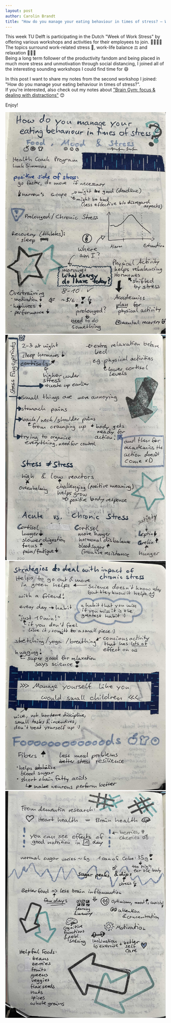 ```yaml
---
layout: post
author: Carolin Brandt
title: "How do you manage your eating behaviour in times of stress? — Workshop Notes"
---
```


This week TU Delft is participating in the Dutch "Week of Work Stress" by offering various workshops and activities for their employees to join. 🏫📝💃🏻  
The topics surround work-related stress 😬, work-life balance ⚖️ and relaxation 🧘🏾‍♀️  
Being a long term follower of the productivity fandom and being placed in much more stress and unmotivation through social distancing, I joined all of the interesting sounding workshops I could find time for 😄

In this post I want to share my notes from the second workshop I joined: "How do you manage your eating behaviour in times of stress?".   
If you're interested, also check out my notes about ["Brain Gym: focus & dealing with distractions"](/brain-gym-workshop) 😊

Enjoy!

![Workshop notes page 1](/assets/notes/foodStress1.jpeg)
![Workshop notes page 2](/assets/notes/foodStress2.jpeg)
![Workshop notes page 3](/assets/notes/foodStress3.jpeg)
![Workshop notes page 3](/assets/notes/foodStress4.jpeg)

